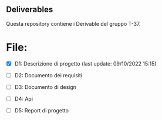 ## Deliverables

Questa repository contiene i Derivable del gruppo T-37.


# File:
- [x] D1: Descrizione di progetto (last update: 09/10/2022 15:15) 
- [ ] D2: Documento dei requisiti
- [ ] D3: Documento di design
- [ ] D4: Api
- [ ] D5: Report di progetto





